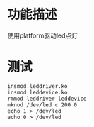 
# 功能描述
使用platform驱动led点灯

# 测试
```shell
insmod leddriver.ko
insmod leddevice.ko 
rmmod leddriver leddevice
mknod /dev/led c 200 0
echo 1 > /dev/led
echo 0 > /dev/led
```